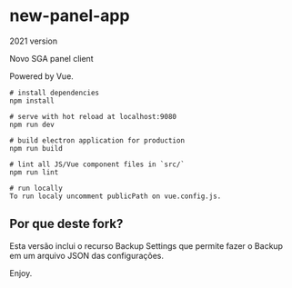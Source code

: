 # new-panel-app
2021 version

Novo SGA panel client

Powered by Vue.

```
# install dependencies
npm install

# serve with hot reload at localhost:9080
npm run dev

# build electron application for production
npm run build

# lint all JS/Vue component files in `src/`
npm run lint

# run locally
To run localy uncomment publicPath on vue.config.js.

```
## Por que deste fork?

Esta versão inclui o recurso Backup Settings que permite fazer o Backup em um arquivo JSON das configurações.

Enjoy.
